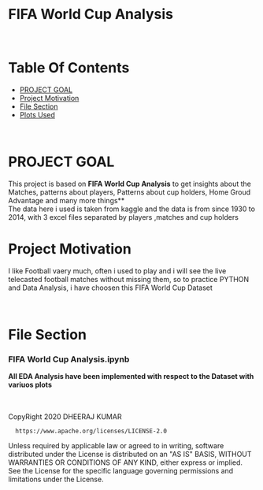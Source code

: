
<br>

# FIFA World Cup Analysis
<br>

# Table Of Contents
- [PROJECT GOAL](#PROJECT-GOAL)
- [Project Motivation](#Project-Motivation)
- [File Section](#File-Section)
- [Plots Used](#Technologies-Used)


<br>

# PROJECT GOAL

 This project is based on **FIFA World Cup Analysis** to get insights about the Matches, patterns about players, Patterns about cup holders, Home Groud Advantage and many more things** 
<br>
The data here i used is taken from kaggle and the data is from since 1930 to 2014, with 3 excel files separated by players ,matches and cup holders

# Project Motivation

I like Football vaery much, often i used to play and i will see the live telecasted football matches without missing them, so to practice PYTHON and Data Analysis, i have choosen this FIFA World Cup Dataset


<br>

# File Section

### FIFA  World Cup Analysis.ipynb

**All EDA Analysis have been implemented with respect to the Dataset with variuos plots**

<br>




<br>
CopyRight 2020 DHEERAJ KUMAR

      https://www.apache.org/licenses/LICENSE-2.0
      
Unless required by applicable law or agreed to in writing, software distributed under the License is distributed on an "AS IS" BASIS, WITHOUT WARRANTIES OR CONDITIONS OF ANY KIND, either express or implied. See the License for the specific language governing permissions and limitations under the License.
<br>


